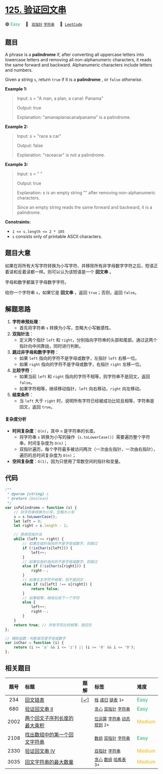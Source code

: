 # [125. 验证回文串](https://leetcode.com/problems/valid-palindrome)

🟢 <font color=#15bd66>Easy</font>&emsp; 🔖&ensp; [`双指针`](/tag/two-pointers.md) [`字符串`](/tag/string.md)&emsp; 🔗&ensp;[`LeetCode`](https://leetcode.com/problems/valid-palindrome)

## 题目

A phrase is a **palindrome** if, after converting all uppercase letters into
lowercase letters and removing all non-alphanumeric characters, it reads the
same forward and backward. Alphanumeric characters include letters and
numbers.

Given a string `s`, return `true` if it is a **palindrome** , or `false` _otherwise_.

**Example 1:**

> Input: s = "A man, a plan, a canal: Panama"
>
> Output: true
>
> Explanation: "amanaplanacanalpanama" is a palindrome.

**Example 2:**

> Input: s = "race a car"
>
> Output: false
>
> Explanation: "raceacar" is not a palindrome.

**Example 3:**

> Input: s = " "
>
> Output: true
>
> Explanation: s is an empty string "" after removing non-alphanumeric characters.
>
> Since an empty string reads the same forward and backward, it is a palindrome.

**Constraints:**

- `1 <= s.length <= 2 * 105`
- `s` consists only of printable ASCII characters.

## 题目大意

如果在将所有大写字符转换为小写字符、并移除所有非字母数字字符之后，短语正着读和反着读都一样。则可以认为该短语是一个 **回文串** 。

字母和数字都属于字母数字字符。

给你一个字符串 `s`，如果它是 **回文串** ，返回 `true`；否则，返回 `false`。

## 解题思路

1. **字符串预处理**：
   - 首先将字符串 `s` 转换为小写，忽略大小写敏感性。
2. **双指针法**：
   - 定义两个指针 `left` 和 `right`，分别指向字符串的头部和尾部。通过这两个指针向中间靠拢，同时进行判断。
3. **跳过非字母和数字字符**：
   - 如果 `left` 指向的字符不是字母或数字，左指针 `left` 右移一位。
   - 如果 `right` 指向的字符不是字母或数字，右指针 `right` 左移一位。
4. **比较字符**：
   - 如果当前 `left` 和 `right` 指向的字符不相等，则字符串不是回文，返回 `false`。
   - 如果字符相等，继续移动指针，`left` 向右移动，`right` 向左移动。
5. **结束条件**：
   - 当 `left` 大于 `right` 时，说明所有字符已经被成功比较且相等，字符串是回文，返回 `true`。

#### 复杂度分析

- **时间复杂度**：`O(n)`，其中 `n` 是字符串的长度。
  - 将字符串 `s` 转换为小写的操作（`s.toLowerCase()`）需要遍历整个字符串，时间复杂度为 `O(n)`；
  - 双指针遍历，每个字符最多被访问两次（一次由左指针，一次由右指针），遍历的总时间复杂度为 `O(n)`；
- **空间复杂度**：`O(1)`，因为只使用了常数空间的指针和变量。

## 代码

```javascript
/**
 * @param {string} s
 * @return {boolean}
 */
var isPalindrome = function (s) {
	// 将字符串转换为小写，忽略大小写
	s = s.toLowerCase();
	let left = 0;
	let right = s.length - 1;

	// 使用双指针法
	while (left <= right) {
		// 如果左指针指向的不是字母或数字，则跳过
		if (!isChar(s[left])) {
			left++;
		}
		// 如果右指针指向的不是字母或数字，则跳过
		else if (!isChar(s[right])) {
			right--;
		}
		// 如果左右字符不相等，则不是回文
		else if (s[left] !== s[right]) {
			return false;
		}
		// 如果相等，继续比较下一个字符
		else {
			left++;
			right--;
		}
	}
	return true; // 所有字符比较相等，是回文
};

// 辅助函数：判断是否是字母或数字
var isChar = function (i) {
	return (i >= 'a' && i <= 'z') || (i >= '0' && i <= '9');
};
```

## 相关题目

<!-- prettier-ignore -->
| 题号 | 标题 | 题解 | 标签 | 难度 |
| :------: | :------ | :------: | :------ | :------ |
| 234 | [回文链表](https://leetcode.com/problems/palindrome-linked-list) | [[✓]](/problem/0234.md) |  [`栈`](/tag/stack.md) [`递归`](/tag/recursion.md) [`链表`](/tag/linked-list.md) `1+` | <font color=#15bd66>Easy</font> |
| 680 | [验证回文串 II](https://leetcode.com/problems/valid-palindrome-ii) |  |  [`贪心`](/tag/greedy.md) [`双指针`](/tag/two-pointers.md) [`字符串`](/tag/string.md) | <font color=#15bd66>Easy</font> |
| 2002 | [两个回文子序列长度的最大乘积](https://leetcode.com/problems/maximum-product-of-the-length-of-two-palindromic-subsequences) |  |  [`位运算`](/tag/bit-manipulation.md) [`字符串`](/tag/string.md) [`动态规划`](/tag/dynamic-programming.md) `2+` | <font color=#ffb800>Medium</font> |
| 2108 | [找出数组中的第一个回文字符串](https://leetcode.com/problems/find-first-palindromic-string-in-the-array) |  |  [`数组`](/tag/array.md) [`双指针`](/tag/two-pointers.md) [`字符串`](/tag/string.md) | <font color=#15bd66>Easy</font> |
| 2330 | [验证回文串 IV](https://leetcode.com/problems/valid-palindrome-iv) |  |  [`双指针`](/tag/two-pointers.md) [`字符串`](/tag/string.md) | <font color=#ffb800>Medium</font> |
| 3035 | [回文字符串的最大数量](https://leetcode.com/problems/maximum-palindromes-after-operations) |  |  [`贪心`](/tag/greedy.md) [`数组`](/tag/array.md) [`哈希表`](/tag/hash-table.md) `3+` | <font color=#ffb800>Medium</font> |